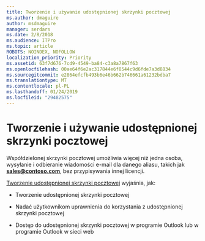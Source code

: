 ```yaml
---
title: Tworzenie i używanie udostępnionej skrzynki pocztowej
ms.author: dmaguire
author: msdmaguire
manager: serdars
ms.date: 2/8/2018
ms.audience: ITPro
ms.topic: article
ROBOTS: NOINDEX, NOFOLLOW
localization_priority: Priority
ms.assetid: 63f7d676-7cd9-4549-ba84-c3a8a7867f63
ms.openlocfilehash: 00ae64f6e2ac317844e6f8544c9d6fde7a3d8834
ms.sourcegitcommit: e2864efcfb493b6e46b662b746661a61232bdba7
ms.translationtype: MT
ms.contentlocale: pl-PL
ms.lasthandoff: 01/24/2019
ms.locfileid: "29482575"
---
```

# <a name="create-and-use-a-shared-mailbox"></a>Tworzenie i używanie udostępnionej skrzynki pocztowej

Współdzielonej skrzynki pocztowej umożliwia więcej niż jedna osoba, wysyłanie i odbieranie wiadomości e-mail dla danego aliasu, takich jak **sales@contoso.com**, bez przypisywania innej licencji.
  
[Tworzenie udostępnionej skrzynki pocztowej](https://support.office.com/article/Create-a-shared-mailbox-871a246d-3acd-4bba-948e-5de8be0544c9) wyjaśnia, jak: 
  
- Tworzenie udostępnionej skrzynki pocztowej
    
- Nadać użytkownikom uprawnienia do korzystania z udostępnionej skrzynki pocztowej
    
- Dostęp do udostępnionej skrzynki pocztowej w programie Outlook lub w programie Outlook w sieci web
    

